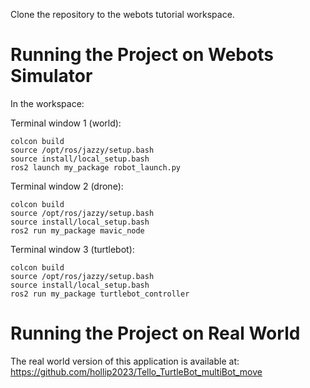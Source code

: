 Clone the repository to the webots tutorial workspace. 

# Running the Project on Webots Simulator
In the workspace:


Terminal window 1 (world):
```
colcon build
source /opt/ros/jazzy/setup.bash
source install/local_setup.bash
ros2 launch my_package robot_launch.py
```

Terminal window 2 (drone):
```
colcon build
source /opt/ros/jazzy/setup.bash
source install/local_setup.bash
ros2 run my_package mavic_node
```

Terminal window 3 (turtlebot):
```
colcon build
source /opt/ros/jazzy/setup.bash
source install/local_setup.bash
ros2 run my_package turtlebot_controller
```

# Running the Project on Real World
The real world version of this application is available at: https://github.com/hollip2023/Tello_TurtleBot_multiBot_move 
